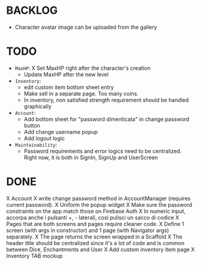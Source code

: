 # BACKLOG
- Character avatar image can be uploaded from the gallery

# TODO
- `MaxHP`:
  X Set MaxHP right after the character's creation
  - Update MaxHP after the new level
- `Inventory`:
  - edit custom item bottom sheet entry
  - Make sell in a separate page. Too many coins.
  - In inventory, non satisfied strength requirement should be handled graphically
- `Account`:
  - Add bottom sheet for "password dimenticata" in change password button
  - Add change username popup
  - Add logout logic
- `Maintainability`:
  - Password requirements and error logics need to be centralized. Right now, it is both in SignIn, SignUp and UserScreen

# DONE
X Account 
  X write change password method in AccountManager (requires current password).
  X Uniform the popup widget
  X Make sure the password constraints on the app match those on Firebase Auth
X In numeric input, accorpa anche i pulsanti +, - laterali, così pulisci un sacco di codice
X Pages that are both screens and pages require cleaner code.
  X Define 1 screen (with args in constructor) and 1 page (with Navigator args) separately.
  X The page returns the screen wrapped in a Scaffold
  X The header title should be centralized since it's a lot of code and is common between Dice, Enchantments and User
X Add custom inventory item page
X Inventory TAB mockup
